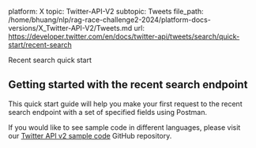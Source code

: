 platform: X
topic: Twitter-API-V2
subtopic: Tweets
file_path: /home/bhuang/nlp/rag-race-challenge2-2024/platform-docs-versions/X_Twitter-API-V2/Tweets.md
url: https://developer.twitter.com/en/docs/twitter-api/tweets/search/quick-start/recent-search

Recent search quick start

## Getting started with the recent search endpoint

This quick start guide will help you make your first request to the recent search endpoint with a set of specified fields using Postman.

If you would like to see sample code in different languages, please visit our [Twitter API v2 sample code](https://github.com/twitterdev/Twitter-API-v2-sample-code) GitHub repository.